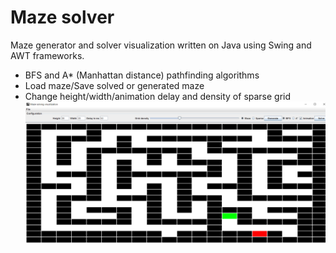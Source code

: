 # Maze solver
Maze generator and solver visualization written on Java using Swing and AWT frameworks.

* BFS and A* (Manhattan distance) pathfinding algorithms
* Load maze/Save solved or generated maze
* Change height/width/animation delay and density of sparse grid
![Screenshot](view.png)

